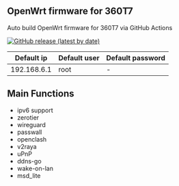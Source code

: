 ## OpenWrt firmware for 360T7

Auto build OpenWrt firmware for 360T7 via GitHub Actions

[![GitHub release (latest by date)](https://img.shields.io/github/v/release/sagehou/360T7-ImmortalWrt?style=for-the-badge&label=Download)](https://github.com/sagehou/360T7-ImmortalWrt/releases/latest)

| Default ip | Default user | Default password |
| --- | --- | --- | 
| 192.168.6.1 | root | - |

## Main Functions

- ipv6 support
- zerotier
- wireguard
- passwall
- openclash
- v2raya
- uPnP
- ddns-go
- wake-on-lan
- msd_lite
  

